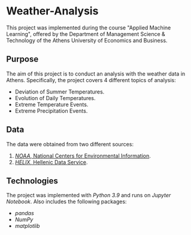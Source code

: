 # Weather-Analysis

This project was implemented during the course "Applied Machine Learning", offered by the Department of Management Science & Technology of the Athens University of Economics and Business.

## Purpose
The aim of this project is to conduct an analysis with the weather data in Athens. Specifically, the project covers 4 different topics of analysis:
* Deviation of Summer Temperatures.
* Evolution of Daily Temperatures.
* Extreme Temperature Events.
* Extreme Precipitation Events.

## Data
The data were obtained from two different sources:
1. [*NOAA*, National Centers for Environmental Information](https://www.ncdc.noaa.gov/cdo-web/search).
2. [*HELIX*, Hellenic Data Service](https://data.hellenicdataservice.gr/dataset/66e1c19a-7b0e-456f-b465-b301a1130e3f).

## Technologies
The project was implemented with *Python 3.9* and runs on *Jupyter Notebook*. Also includes the following packages: 
* *pandas*
* *NumPy*
* *matplotlib*

